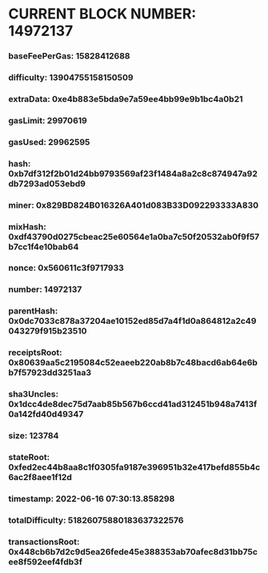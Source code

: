 # CURRENT BLOCK NUMBER: 14972137

### baseFeePerGas: 15828412688
### difficulty: 13904755158150509
### extraData: 0xe4b883e5bda9e7a59ee4bb99e9b1bc4a0b21
### gasLimit: 29970619
### gasUsed: 29962595
### hash: 0xb7df312f2b01d24bb9793569af23f1484a8a2c8c874947a92db7293ad053ebd9
### miner: 0x829BD824B016326A401d083B33D092293333A830
### mixHash: 0xdf43790d0275cbeac25e60564e1a0ba7c50f20532ab0f9f57b7cc1f4e10bab64
### nonce: 0x560611c3f9717933
### number: 14972137
### parentHash: 0x0dc7033c878a37204ae10152ed85d7a4f1d0a864812a2c49043279f915b23510
### receiptsRoot: 0x80639aa5c2195084c52eaeeb220ab8b7c48bacd6ab64e6bb7f57923dd3251aa3
### sha3Uncles: 0x1dcc4de8dec75d7aab85b567b6ccd41ad312451b948a7413f0a142fd40d49347
### size: 123784
### stateRoot: 0xfed2ec44b8aa8c1f0305fa9187e396951b32e417befd855b4c6ac2f8aee1f12d
### timestamp: 2022-06-16 07:30:13.858298
### totalDifficulty: 51826075880183637322576
### transactionsRoot: 0x448cb6b7d2c9d5ea26fede45e388353ab70afec8d31bb75cee8f592eef4fdb3f
